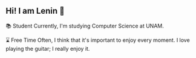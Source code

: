 ## Hi! I am Lenin 👋

<!--
**leninlo/leninlo** is a ✨ _special_ ✨ repository because its `README.md` (this file) appears on your GitHub profile.

Here are some ideas to get you started:

- 🔭 I’m currently working on ...
- 🌱 I’m currently learning ...
- 👯 I’m looking to collaborate on ...
- 🤔 I’m looking for help with ...
- 💬 Ask me about ...
- 📫 How to reach me: ...
- 😄 Pronouns: ...
- ⚡ Fun fact: ...
-->
📚 Student
Currently, I'm studying Computer Science at UNAM. 

⌛ Free Time
Often, I think that it's important to enjoy every moment. 
I love playing the guitar; I really enjoy it.

<!--👾 Planes a futuro
Me gustaría viajar por el mundo para obtener conocimiento nuevo sobre cultura, pensamiento y . -->

